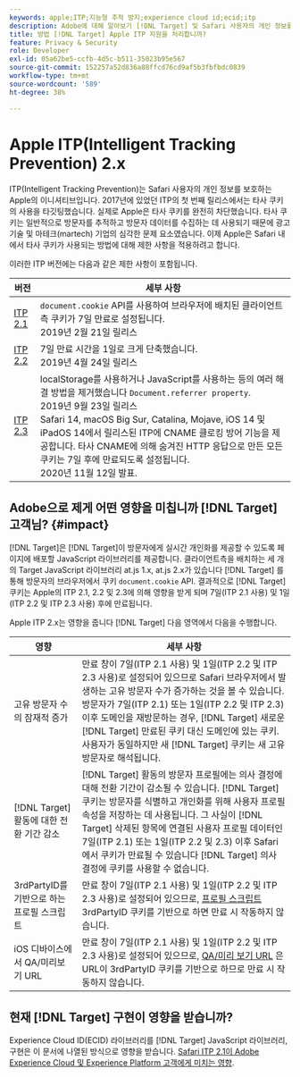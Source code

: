```yaml
---
keywords: apple;ITP;지능형 추적 방지;experience cloud id;ecid;itp
description: Adobe에 대해 알아보기 [!DNL Target] 및 Safari 사용자의 개인 정보를 보호하려는 Apple ITP(Intelligent Tracking Prevention) 이니셔티브의 영향을 나타냅니다.
title: 방법 [!DNL Target] Apple ITP 지원을 처리합니까?
feature: Privacy & Security
role: Developer
exl-id: 05a62be5-ccfb-4d5c-b511-35023b95e567
source-git-commit: 152257a52d836a88ffcd76cd9af5b3fbfbdc0839
workflow-type: tm+mt
source-wordcount: '589'
ht-degree: 38%

---
```


# Apple ITP(Intelligent Tracking Prevention) 2.x

ITP(Intelligent Tracking Prevention)는 Safari 사용자의 개인 정보를 보호하는 Apple의 이니셔티브입니다. 2017년에 있었던 ITP의 첫 번째 릴리스에서는 타사 쿠키의 사용을 타깃팅했습니다. 실제로 Apple은 타사 쿠키를 완전히 차단했습니다. 타사 쿠키는 일반적으로 방문자를 추적하고 방문자 데이터를 수집하는 데 사용되기 때문에 광고 기술 및 마테크(martech) 기업의 심각한 문제 요소였습니다. 이제 Apple은 Safari 내에서 타사 쿠키가 사용되는 방법에 대해 제한 사항을 적용하려고 합니다.

이러한 ITP 버전에는 다음과 같은 제한 사항이 포함됩니다.

| 버전 | 세부 사항 |
| --- | --- |
| [ITP 2.1](https://webkit.org/blog/8613/intelligent-tracking-prevention-2-1/) | `document.cookie` API를 사용하여 브라우저에 배치된 클라이언트측 쿠키가 7일 만료로 설정됩니다.<br>2019년 2월 21일 릴리스 |
| [ITP 2.2](https://webkit.org/blog/8828/intelligent-tracking-prevention-2-2/) | 7일 만료 시간을 1일로 크게 단축했습니다.<br>2019년 4월 24일 릴리스 |
| [ITP 2.3](https://webkit.org/blog/9521/intelligent-tracking-prevention-2-3/) | localStorage를 사용하거나 JavaScript를 사용하는 등의 여러 해결 방법을 제거했습니다 `Document.referrer property`.<br>2019년 9월 23일 릴리스<br>Safari 14, macOS Big Sur, Catalina, Mojave, iOS 14 및 iPadOS 14에서 릴리스된 ITP에 CNAME 클로킹 방어 기능을 제공합니다. 타사 CNAME에 의해 숨겨진 HTTP 응답으로 만든 모든 쿠키는 7일 후에 만료되도록 설정됩니다.<br>2020년 11월 12일 발표. |

## Adobe으로 제게 어떤 영향을 미칩니까 [!DNL Target] 고객님? {#impact}

[!DNL Target]은 [!DNL Target]이 방문자에게 실시간 개인화를 제공할 수 있도록 페이지에 배포할 JavaScript 라이브러리를 제공합니다. 클라이언트측을 배치하는 세 개의 Target JavaScript 라이브러리 at.js 1.x, at.js 2.x가 있습니다 [!DNL Target] 를 통해 방문자의 브라우저에서 쿠키 `document.cookie` API. 결과적으로 [!DNL Target] 쿠키는 Apple의 ITP 2.1, 2.2 및 2.3에 의해 영향을 받게 되며 7일(ITP 2.1 사용) 및 1일(ITP 2.2 및 ITP 2.3 사용) 후에 만료됩니다.

Apple ITP 2.x는 영향을 줍니다 [!DNL Target] 다음 영역에서 다음을 수행합니다.

| 영향 | 세부 사항 |
| --- | --- |
| 고유 방문자 수의 잠재적 증가 | 만료 창이 7일(ITP 2.1 사용) 및 1일(ITP 2.2 및 ITP 2.3 사용)로 설정되어 있으므로 Safari 브라우저에서 발생하는 고유 방문자 수가 증가하는 것을 볼 수 있습니다. 방문자가 7일(ITP 2.1) 또는 1일(ITP 2.2 및 ITP 2.3) 이후 도메인을 재방문하는 경우, [!DNL Target] 새로운 [!DNL Target] 만료된 쿠키 대신 도메인에 있는 쿠키. 사용자가 동일하지만 새 [!DNL Target] 쿠키는 새 고유 방문자로 해석됩니다. |
| [!DNL Target] 활동에 대한 전환 기간 감소 | [!DNL Target] 활동의 방문자 프로필에는 의사 결정에 대해 전환 기간이 감소될 수 있습니다. [!DNL Target] 쿠키는 방문자를 식별하고 개인화를 위해 사용자 프로필 속성을 저장하는 데 사용됩니다. 그 사실이 [!DNL Target] 삭제된 항목에 연결된 사용자 프로필 데이터인 7일(ITP 2.1) 또는 1일(ITP 2.2 및 2.3) 이후 Safari에서 쿠키가 만료될 수 있습니다 [!DNL Target] 의사 결정에 쿠키를 사용할 수 없습니다. |
| 3rdPartyID를 기반으로 하는 프로필 스크립트 | 만료 창이 7일(ITP 2.1 사용) 및 1일(ITP 2.2 및 ITP 2.3 사용)로 설정되어 있으므로, [프로필 스크립트](/help/main/c-target/c-visitor-profile/profile-parameters.md) 3rdPartyID 쿠키를 기반으로 하면 만료 시 작동하지 않습니다. |
| iOS 디바이스에서 QA/미리보기 URL | 만료 창이 7일(ITP 2.1 사용) 및 1일(ITP 2.2 및 ITP 2.3 사용)로 설정되어 있으므로, [QA/미리 보기 URL](/help/main/c-activities/c-activity-qa/activity-qa.md) 은 URL이 3rdPartyID 쿠키를 기반으로 하므로 만료 시 작동하지 않습니다. |

## 현재 [!DNL Target] 구현이 영향을 받습니까?

Experience Cloud ID(ECID) 라이브러리를 [!DNL Target] JavaScript 라이브러리, 구현은 이 문서에 나열된 방식으로 영향을 받습니다. [Safari ITP 2.1이 Adobe Experience Cloud 및 Experience Platform 고객에게 미치는 영향](https://medium.com/adobetech/safari-itp-2-1-impact-on-adobe-experience-cloud-customers-9439cecb55ac).
